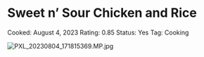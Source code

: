 # Sweet n’ Sour Chicken and Rice

Cooked: August 4, 2023
Rating: 0.85
Status: Yes
Tag: Cooking

![PXL_20230804_171815369.MP.jpg](PXL_20230804_171815369.MP.jpg)